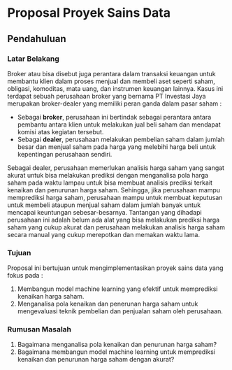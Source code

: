 # Proposal Proyek Sains Data
## Pendahuluan
### Latar Belakang
Broker atau bisa disebut juga perantara dalam transaksi keuangan untuk membantu klien dalam proses menjual dan membeli aset seperti saham, obligasi, komoditas, mata uang, dan instrumen keuangan lainnya. Kasus ini terdapat sebuah perusahaan broker yang bernama PT Investasi Jaya merupakan broker-dealer yang memiliki peran ganda dalam pasar saham :
- Sebagai **broker**, perusahaan ini bertindak sebagai perantara antara pembantu antara klien untuk melakukan jual beli saham dan mendapat komisi atas kegiatan tersebut.
- Sebagai **dealer**, perusahaan melakukan pembelian saham dalam jumlah besar dan menjual saham pada harga yang melebihi harga beli untuk kepentingan perusahaan sendiri.

Sebagai dealer, perusahaan memerlukan analisis harga saham yang sangat akurat untuk bisa melakukan prediksi dengan menganalisa pola harga saham pada waktu lampau untuk bisa membuat analisis prediksi terkait kenaikan dan penurunan harga saham. Sehingga, jika perusahaan mampu memprediksi harga saham, perusahaan mampu untuk membuat keputusan untuk membeli ataupun menjual saham dalam jumlah banyak untuk mencapai keuntungan sebesar-besarnya. Tantangan yang dihadapi perusahaan ini adalah belum ada alat yang bisa melakukan prediksi harga saham yang cukup akurat dan perusahaan melakukan analisis harga saham secara manual yang cukup merepotkan dan memakan waktu lama.

### Tujuan
Proposal ini bertujuan untuk mengimplementasikan proyek sains data yang fokus pada : 
1. Membangun model machine learning yang efektif untuk memprediksi kenaikan harga saham.
2. Menganalisa pola kenaikan dan penerunan harga saham untuk mengevaluasi teknik pembelian dan penjualan saham oleh perusahaan.

### Rumusan Masalah
1. Bagaimana menganalisa pola kenaikan dan penurunan harga saham?
2. Bagaimana membangun model machine learning untuk memprediksi kenaikan dan penurunan harga saham dengan akurat?

